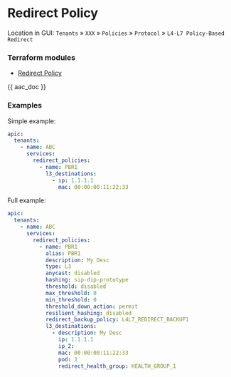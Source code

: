 # Redirect Policy

Location in GUI:
`Tenants` » `XXX` » `Policies` » `Protocol` » `L4-L7 Policy-Based Redirect`

### Terraform modules

* [Redirect Policy](https://registry.terraform.io/modules/netascode/redirect-policy/aci/latest)

{{ aac_doc }}

### Examples

Simple example:

```yaml
apic:
  tenants:
    - name: ABC
      services:
        redirect_policies:
          - name: PBR1
            l3_destinations:
              - ip: 1.1.1.1
                mac: 00:00:00:11:22:33
```

Full example:

```yaml
apic:
  tenants:
    - name: ABC
      services:
        redirect_policies:
          - name: PBR1
            alias: PBR1
            description: My Desc
            type: L3
            anycast: disabled
            hashing: sip-dip-prototype
            threshold: disabled
            max_threshold: 0
            min_threshold: 0
            threshold_down_action: permit
            resilient_hashing: disabled
            redirect_backup_policy: L4L7_REDIRECT_BACKUP1
            l3_destinations:
              - description: My Desc
                ip: 1.1.1.1
                ip_2:
                mac: 00:00:00:11:22:33
                pod: 1
                redirect_health_group: HEALTH_GROUP_1
```
